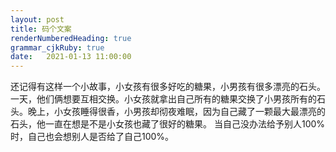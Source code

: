 ```yaml
---
layout: post
title: 码个文案 
renderNumberedHeading: true
grammar_cjkRuby: true
date:   2021-01-13 11:00:00
---
```

还记得有这样一个小故事，小女孩有很多好吃的糖果，小男孩有很多漂亮的石头。一天，他们俩想要互相交换。小女孩就拿出自己所有的糖果交换了小男孩所有的石头。晚上，小女孩睡得很香，小男孩却彻夜难眠，因为自己藏了一颗最大最漂亮的石头，他一直在想是不是小女孩也藏了很好的糖果。
当自己没办法给予别人100%时，自己也会想别人是否给了自己100%。


